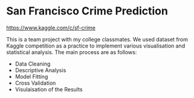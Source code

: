 # San Francisco Crime Prediction
https://www.kaggle.com/c/sf-crime

This is a team project with my college classmates. We used dataset from Kaggle competition as a practice to implement various visualisation and statistical analysis. The main process are as follows:
* Data Cleaning
* Descriptive Analysis
* Model Fitting
* Cross Validation
* Visulaisation of the Results
